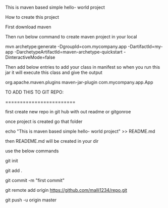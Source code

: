 ﻿This is maven based simple hello- world project

How to create this project


First download maven

Then run below command to create maven project in your local

mvn archetype:generate -DgroupId=com.mycompany.app -DartifactId=my-app -DarchetypeArtifactId=maven-archetype-quickstart -DinteractiveMode=false

Then add below entries to add your class in manifest so when you run this jar it will execute this class and give the output


<build>
    <plugins>
      <plugin>
        <groupId>org.apache.maven.plugins</groupId>
        <artifactId>maven-jar-plugin</artifactId>
        <configuration>
          <archive>
    <manifest>
	<mainClass>com.mycompany.app.App</mainClass>
    </manifest>
          </archive>
        </configuration>
      </plugin>
    </plugins>
  </build>




TO ADD THIS TO GIT REPO:

========================

first create new repo in git hub with out readme or gitgonroe

once project is created go that folder

echo "This is maven based simple hello- world project" >> README.md

then READEME.md will be created in your dir


use the below commands

git init

git add .


git commit -m "first commit"

git remote add origin https://github.com/malli1234/repo.git

git push -u origin master


